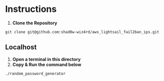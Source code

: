 # Instructions
1. **Clone the Repository**
```
git clone git@github.com:shad0w-wiz4rd/aws_lightsail_fail2ban_ips.git
```
## Localhost
1. **Open a terminal in this directory**
2. **Copy & Run the command below**
```
./random_password_generator
```
